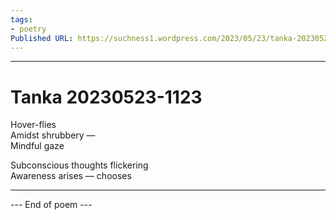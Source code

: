 ```yaml
---
tags: 
- poetry
Published URL: https://suchness1.wordpress.com/2023/05/23/tanka-20230523-1123/
---
```

---  
  
# Tanka 20230523-1123  
> 

Hover-flies   
Amidst shrubbery —  
Mindful gaze  
  
Subconscious thoughts flickering  
Awareness arises — chooses  
  
  
---  
 --- End of poem ---